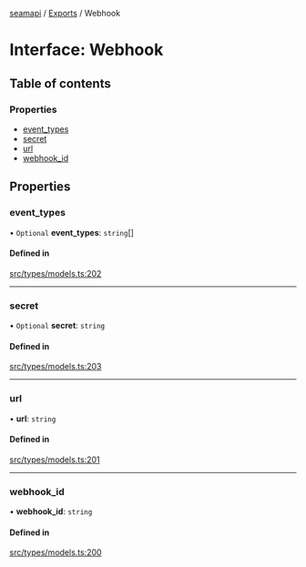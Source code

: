[seamapi](../README.md) / [Exports](../modules.md) / Webhook

# Interface: Webhook

## Table of contents

### Properties

- [event\_types](Webhook.md#event_types)
- [secret](Webhook.md#secret)
- [url](Webhook.md#url)
- [webhook\_id](Webhook.md#webhook_id)

## Properties

### event\_types

• `Optional` **event\_types**: `string`[]

#### Defined in

[src/types/models.ts:202](https://github.com/seamapi/javascript/blob/main/src/types/models.ts#L202)

___

### secret

• `Optional` **secret**: `string`

#### Defined in

[src/types/models.ts:203](https://github.com/seamapi/javascript/blob/main/src/types/models.ts#L203)

___

### url

• **url**: `string`

#### Defined in

[src/types/models.ts:201](https://github.com/seamapi/javascript/blob/main/src/types/models.ts#L201)

___

### webhook\_id

• **webhook\_id**: `string`

#### Defined in

[src/types/models.ts:200](https://github.com/seamapi/javascript/blob/main/src/types/models.ts#L200)
